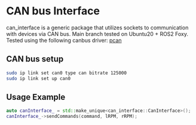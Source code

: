 # CAN bus Interface

can_interface is a generic package that utilizes sockets to communication with devices via CAN bus.
Main branch tested on Ubuntu20 + ROS2 Foxy.
Tested using the following canbus driver: [pcan](https://www.peak-system.com/fileadmin/media/linux/index.htm)

## CAN bus setup
```sh
sudo ip link set can0 type can bitrate 125000
sudo ip link set up can0
```

## Usage Example
```c++
auto canInterface_ = std::make_unique<can_interface::CanInterface>();
canInterface_->sendCommands(command, lRPM, rRPM);
```
